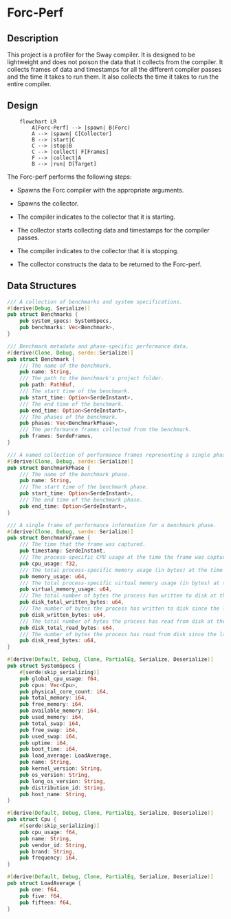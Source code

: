 # Forc-Perf

## Description

This project is a profiler for the Sway compiler. It is designed to be lightweight and does not poison the data that it collects from the compiler.
It collects frames of data and timestamps for all the different compiler passes and the time it takes to run them. It also collects the time it takes to run the entire compiler.

## Design

```mermaid
    flowchart LR
        A[Forc-Perf] --> |spawn| B(Forc)
        A --> |spawn| C[Collector]
        B --> |start|C
        C --> |stop|B
        C --> |collect| F[Frames]
        F --> |collect|A
        B --> |run| D[Target]
```

The Forc-perf performs the following steps:

- Spawns the Forc compiler with the appropriate arguments.

- Spawns the collector.

- The compiler indicates to the collector that it is starting.

- The collector starts collecting data and timestamps for the compiler passes.

- The compiler indicates to the collector that it is stopping.

- The collector constructs the data to be returned to the Forc-perf.

## Data Structures

```rust
/// A collection of benchmarks and system specifications.
#[derive(Debug, Serialize)]
pub struct Benchmarks {
    pub system_specs: SystemSpecs,
    pub benchmarks: Vec<Benchmark>,
}

/// Benchmark metadata and phase-specific performance data.
#[derive(Clone, Debug, serde::Serialize)]
pub struct Benchmark {
    /// The name of the benchmark.
    pub name: String,
    /// The path to the benchmark's project folder.
    pub path: PathBuf,
    /// The start time of the benchmark.
    pub start_time: Option<SerdeInstant>,
    /// The end time of the benchmark.
    pub end_time: Option<SerdeInstant>,
    /// The phases of the benchmark.
    pub phases: Vec<BenchmarkPhase>,
    /// The performance frames collected from the benchmark.
    pub frames: SerdeFrames,
}

/// A named collection of performance frames representing a single phase of a benchmark.
#[derive(Clone, Debug, serde::Serialize)]
pub struct BenchmarkPhase {
    /// The name of the benchmark phase.
    pub name: String,
    /// The start time of the benchmark phase.
    pub start_time: Option<SerdeInstant>,
    /// The end time of the benchmark phase.
    pub end_time: Option<SerdeInstant>,
}

/// A single frame of performance information for a benchmark phase.
#[derive(Clone, Debug, serde::Serialize)]
pub struct BenchmarkFrame {
    /// The time that the frame was captured.
    pub timestamp: SerdeInstant,
    /// The process-specific CPU usage at the time the frame was captured.
    pub cpu_usage: f32,
    /// The total process-specific memory usage (in bytes) at the time the frame was captured.
    pub memory_usage: u64,
    /// The total process-specific virtual memory usage (in bytes) at the time the frame was captured.
    pub virtual_memory_usage: u64,
    /// The total number of bytes the process has written to disk at the time the frame was captured.
    pub disk_total_written_bytes: u64,
    /// The number of bytes the process has written to disk since the last refresh at the time the frame was captured.
    pub disk_written_bytes: u64,
    /// The total number of bytes the process has read from disk at the time the frame was captured.
    pub disk_total_read_bytes: u64,
    /// The number of bytes the process has read from disk since the last refresh at the time the frame was captured.
    pub disk_read_bytes: u64,
}

#[derive(Default, Debug, Clone, PartialEq, Serialize, Deserialize)]
pub struct SystemSpecs {
    #[serde(skip_serializing)]
    pub global_cpu_usage: f64,
    pub cpus: Vec<Cpu>,
    pub physical_core_count: i64,
    pub total_memory: i64,
    pub free_memory: i64,
    pub available_memory: i64,
    pub used_memory: i64,
    pub total_swap: i64,
    pub free_swap: i64,
    pub used_swap: i64,
    pub uptime: i64,
    pub boot_time: i64,
    pub load_average: LoadAverage,
    pub name: String,
    pub kernel_version: String,
    pub os_version: String,
    pub long_os_version: String,
    pub distribution_id: String,
    pub host_name: String,
}

#[derive(Default, Debug, Clone, PartialEq, Serialize, Deserialize)]
pub struct Cpu {
    #[serde(skip_serializing)]
    pub cpu_usage: f64,
    pub name: String,
    pub vendor_id: String,
    pub brand: String,
    pub frequency: i64,
}

#[derive(Default, Debug, Clone, PartialEq, Serialize, Deserialize)]
pub struct LoadAverage {
    pub one: f64,
    pub five: f64,
    pub fifteen: f64,
}
```
